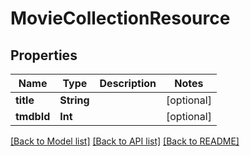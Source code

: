 # MovieCollectionResource

## Properties
Name | Type | Description | Notes
------------ | ------------- | ------------- | -------------
**title** | **String** |  | [optional] 
**tmdbId** | **Int** |  | [optional] 

[[Back to Model list]](../README.md#documentation-for-models) [[Back to API list]](../README.md#documentation-for-api-endpoints) [[Back to README]](../README.md)


